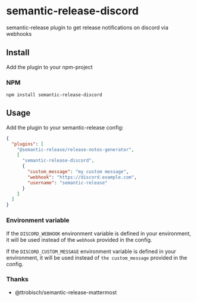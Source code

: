 # semantic-release-discord

semantic-release plugin to get release notifications on discord via webhooks

## Install

Add the plugin to your npm-project

### NPM

```shell
npm install semantic-release-discord
```

## Usage

Add the plugin to your semantic-release config:

```json
{
  "plugins": [
    "@semantic-release/release-notes-generator",
    [
      "semantic-release-discord",
      {
        "custom_message": "my custom message",
        "webhook": "https://discord.example.com",
        "username": "semantic-release"
      }
    ]
  ]
}
```

### Environment variable

If the ```DISCORD_WEBHOOK``` environment variable is defined in your environment,
it will be used instead of the `webhook` provided in the config.

If the ```DISCORD_CUSTOM_MESSAGE``` environment variable is defined in your environment,
it will be used instead of `the custom_message` provided in the config.

### Thanks

- @ttrobisch/semantic-release-mattermost